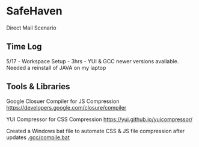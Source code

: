 # SafeHaven
Direct Mail Scenario

Time Log
---------------------------------------------------------------
5/17 - Workspace Setup - 3hrs - YUI & GCC newer versions available. Needed a reinstall of JAVA on my laptop

Tools & Libraries
---------------------------------------------------------------
Google Closuer Compiler for JS Compression
https://developers.google.com/closure/compiler

YUI Compressor for CSS Compression
https://yui.github.io/yuicompressor/

Created a Windows bat file to automate CSS & JS file compression after updates
[.gcc/compile.bat 
](https://github.com/ghenle/SafeHaven/blob/main/.gcc/compile.bat)
